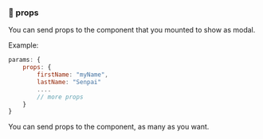 ### 📝 props

You can send props to the component that you mounted to show as modal.




Example:
```javascript
params: {
	props: {
		firstName: "myName",
		lastName: "Senpai"
		....
		// more props
	} 
}
```

You can send props to the component, as many as you want.